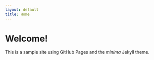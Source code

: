 ```yaml
---
layout: default
title: Home
---
```


# Welcome!

This is a sample site using GitHub Pages and the *minima* Jekyll theme.
